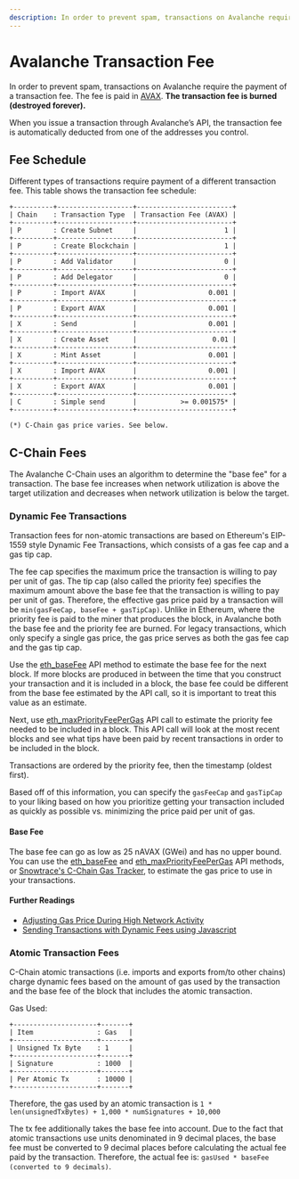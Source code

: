 ```yaml
---
description: In order to prevent spam, transactions on Avalanche require the payment of a transaction fee. The fee is paid in AVAX. Find out more information here. 
---
```


# Avalanche Transaction Fee

In order to prevent spam, transactions on Avalanche require the payment of a transaction fee. The fee is paid in [AVAX](../../#avalanche-avax-token). **The transaction fee is burned (destroyed forever).**

When you issue a transaction through Avalanche’s API, the transaction fee is automatically deducted from one of the addresses you control.

## Fee Schedule

Different types of transactions require payment of a different transaction fee. This table shows the transaction fee schedule:

```
+----------+-------------------+------------------------+
| Chain    : Transaction Type  | Transaction Fee (AVAX) |
+----------+-------------------+------------------------+
| P        : Create Subnet     |                      1 |
+----------+-------------------+------------------------+
| P        : Create Blockchain |                      1 |
+----------+-------------------+------------------------+
| P        : Add Validator     |                      0 |
+----------+-------------------+------------------------+
| P        : Add Delegator     |                      0 |
+----------+-------------------+------------------------+
| P        : Import AVAX       |                  0.001 |
+----------+-------------------+------------------------+
| P        : Export AVAX       |                  0.001 |
+----------+-------------------+------------------------+
| X        : Send              |                  0.001 |
+----------+-------------------+------------------------+
| X        : Create Asset      |                   0.01 |
+----------+-------------------+------------------------+
| X        : Mint Asset        |                  0.001 |
+----------+-------------------+------------------------+
| X        : Import AVAX       |                  0.001 |
+----------+-------------------+------------------------+
| X        : Export AVAX       |                  0.001 |
+----------+-------------------+------------------------+
| C        : Simple send       |           >= 0.001575* |
+----------+-------------------+------------------------+

(*) C-Chain gas price varies. See below.
```

## C-Chain Fees

The Avalanche C-Chain uses an algorithm to determine the "base fee" for a transaction. The base fee increases when network utilization is above the target utilization and decreases when network utilization is below the target.

### Dynamic Fee Transactions

Transaction fees for non-atomic transactions are based on Ethereum's EIP-1559 style Dynamic Fee Transactions, which consists of a gas fee cap and a gas tip cap.

The fee cap specifies the maximum price the transaction is willing to pay per unit of gas. The tip cap (also called the priority fee) specifies the maximum amount above the base fee that the transaction is willing to pay per unit of gas. Therefore, the effective gas price paid by a transaction will be `min(gasFeeCap, baseFee + gasTipCap)`. Unlike in Ethereum, where the priority fee is paid to the miner that produces the block, in Avalanche both the base fee and the priority fee are burned. For legacy transactions, which only specify a single gas price, the gas price serves as both the gas fee cap and the gas tip cap.

Use the [eth_baseFee](../../build/avalanchego-apis/c-chain.md#eth_basefee) API method to estimate the base fee for the next block. If more blocks are produced in between the time that you construct your transaction and it is included in a block, the base fee could be different from the base fee estimated by the API call, so it is important to treat this value as an estimate.

Next, use [eth_maxPriorityFeePerGas](../../build/avalanchego-apis/c-chain.md#eth_maxpriorityfeepergas) API call to estimate the priority fee needed to be included in a block. This API call will look at the most recent blocks and see what tips have been paid by recent transactions in order to be included in the block.

Transactions are ordered by the priority fee, then the timestamp (oldest first).

Based off of this information, you can specify the `gasFeeCap` and `gasTipCap` to your liking based on how you prioritize getting your transaction included as quickly as possible vs. minimizing the price paid per unit of gas.

#### Base Fee

The base fee can go as low as 25 nAVAX (GWei) and has no upper bound. You can use the [eth_baseFee](../../build/avalanchego-apis/c-chain.md#eth_basefee) and [eth_maxPriorityFeePerGas](../../build/avalanchego-apis/c-chain.md#eth_maxpriorityfeepergas) API methods, or [Snowtrace's C-Chain Gas Tracker](https://snowtrace.io/gastracker), to estimate the gas price to use in your transactions.


#### Further Readings
* [Adjusting Gas Price During High Network Activity](../../build/tutorials/platform/adjusting-gas-price-during-high-network-activity.md)
* [Sending Transactions with Dynamic Fees using Javascript](../../build/tutorials/platform/sending-transactions-with-dynamic-fees-using-javascript.md)


### Atomic Transaction Fees

C-Chain atomic transactions (i.e. imports and exports from/to other chains) charge dynamic fees based on the amount of gas used by the transaction and the base fee of the block that includes the atomic transaction.

Gas Used:

```
+---------------------+-------+
| Item                : Gas   |
+---------------------+-------+
| Unsigned Tx Byte    : 1     |
+---------------------+-------+
| Signature           : 1000  |
+---------------------+-------+
| Per Atomic Tx       : 10000 |
+---------------------+-------+
```

Therefore, the gas used by an atomic transaction is `1 * len(unsignedTxBytes) + 1,000 * numSignatures + 10,000`

The tx fee additionally takes the base fee into account. Due to the fact that atomic transactions use units denominated in 9 decimal places, the base fee must be converted to 9 decimal places before calculating the actual fee paid by the transaction. Therefore, the actual fee is: `gasUsed * baseFee (converted to 9 decimals)`.
